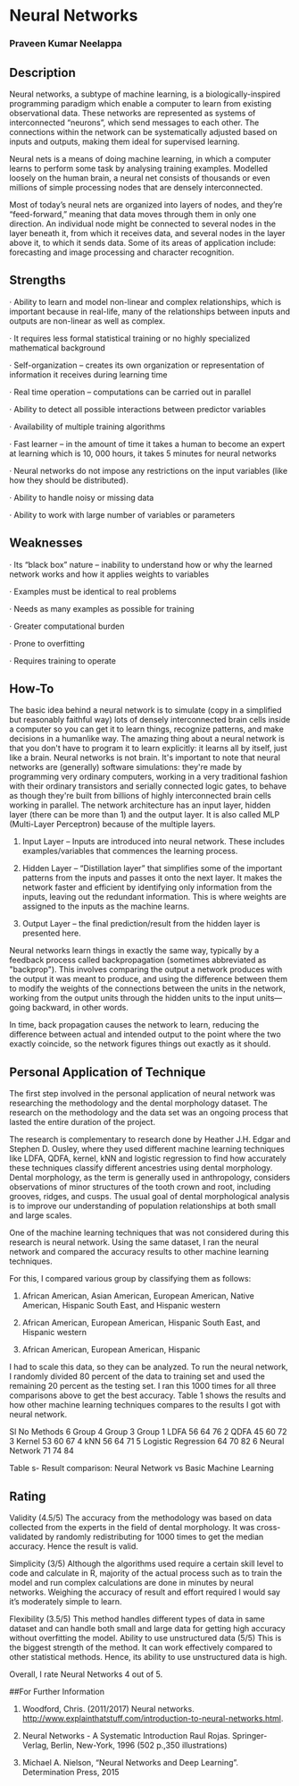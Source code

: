 # Neural Networks
### Praveen Kumar Neelappa
## Description
Neural networks, a subtype of machine learning, is a biologically-inspired programming paradigm which enable a computer to learn from existing observational data. These networks are represented as systems of interconnected “neurons”, which send messages to each other. The connections within the network can be systematically adjusted based on inputs and outputs, making them ideal for supervised learning.

Neural nets is a means of doing machine learning, in which a computer learns to perform some task by analysing training examples. Modelled loosely on the human brain, a neural net consists of thousands or even millions of simple processing nodes that are densely interconnected.

Most of today’s neural nets are organized into layers of nodes, and they’re “feed-forward,” meaning that data moves through them in only one direction. An individual node might be connected to several nodes in the layer beneath it, from which it receives data, and several nodes in the layer above it, to which it sends data. Some of its areas of application include: forecasting and image processing and character recognition.

## Strengths

·       Ability to learn and model non-linear and complex relationships, which is important because in real-life, many of the relationships between inputs and outputs are non-linear as well as complex.

·       It requires less formal statistical training or no highly specialized mathematical background

·       Self-organization – creates its own organization or representation of information it receives during learning time

·       Real time operation – computations can be carried out in parallel

·       Ability to detect all possible interactions between predictor variables

·       Availability of multiple training algorithms

·       Fast learner – in the amount of time it takes a human to become an expert at learning which is 10, 000 hours, it takes 5 minutes for neural networks

·       Neural networks do not impose any restrictions on the input variables (like how they should be distributed).

·       Ability to handle noisy or missing data

·       Ability to work with large number of variables or parameters

## Weaknesses

·       Its “black box” nature – inability to understand how or why the learned network works and how it applies weights to variables

·       Examples must be identical to real problems

·       Needs as many examples as possible for training

·       Greater computational burden

·       Prone to overfitting

·       Requires training to operate

## How-To

The basic idea behind a neural network is to simulate (copy in a simplified but reasonably faithful way) lots of densely interconnected brain cells inside a computer so you can get it to learn things, recognize patterns, and make decisions in a humanlike way. The amazing thing about a neural network is that you don't have to program it to learn explicitly: it learns all by itself, just like a brain.
Neural networks is not brain. It's important to note that neural networks are (generally) software simulations: they're made by programming very ordinary computers, working in a very traditional fashion with their ordinary transistors and serially connected logic gates, to behave as though they're built from billions of highly interconnected brain cells working in parallel. The network architecture has an input layer, hidden layer (there can be more than 1) and the output layer. It is also called MLP (Multi-Layer Perceptron) because of the multiple layers.
 
1.    Input Layer – Inputs are introduced into neural network. These includes examples/variables that commences the learning process.

2.    Hidden Layer – “Distillation layer” that simplifies some of the important patterns from the inputs and passes it onto the next layer. It makes the network faster and efficient by identifying only information from the inputs, leaving out the redundant information. This is where weights are assigned to the inputs as the machine learns.

3.    Output Layer – the final prediction/result from the hidden layer is presented here.
 
Neural networks learn things in exactly the same way, typically by a feedback process called backpropagation (sometimes abbreviated as "backprop"). This involves comparing the output a network produces with the output it was meant to produce, and using the difference between them to modify the weights of the connections between the units in the network, working from the output units through the hidden units to the input units—going backward, in other words.
 
In time, back propagation causes the network to learn, reducing the difference between actual and intended output to the point where the two exactly coincide, so the network figures things out exactly as it should.

## Personal Application of Technique

The first step involved in the personal application of neural network was researching the methodology and the dental morphology dataset. The research on the methodology and the data set was an ongoing process that lasted the entire duration of the project.
 
The research is complementary to research done by Heather J.H. Edgar and Stephen D. Ousley, where they used different machine learning techniques like LDFA, QDFA, kernel, kNN and logistic regression to find how accurately these techniques classify different ancestries using dental morphology.  Dental morphology, as the term is generally used in anthropology, considers observations of minor structures of the tooth crown and root, including grooves, ridges, and cusps. The usual goal of dental morphological analysis is to improve our understanding of population relationships at both small and large scales.

One of the machine learning techniques that was not considered during this research is neural network. Using the same dataset, I ran the neural network and compared the accuracy results to other machine learning techniques.

For this, I compared various group by classifying them as follows:

1.    African American, Asian American, European    American, Native American, Hispanic South    East, and Hispanic western

2.	African American, European American, Hispanic South East, and Hispanic western

3.	African American, European American, Hispanic

 I had to scale this data, so they can be analyzed. To run the neural network, I randomly divided 80 percent of the data to training set and used the remaining 20 percent as the testing set. I ran this 1000 times for all three comparisons above to get the best accuracy.
Table 1 shows the results and how other machine learning techniques compares to the results I got with neural network.
 
Sl No
Methods
6 Group
4 Group
3 Group
1
LDFA
56
64
76
2
QDFA
45
60
72
3
Kernel
53
60
67
4
kNN
56
64
71
5
Logistic Regression
64
70
82
6
Neural Network
71
74
84

 Table s- Result comparison: Neural Network vs Basic Machine Learning
 
## Rating

Validity (4.5/5) The accuracy from the methodology was based on data collected from the experts in the field of dental morphology. It was cross-validated by randomly redistributing for 1000 times to get the median accuracy. Hence the result is valid.

Simplicity (3/5) Although the algorithms used require a certain skill level to code and calculate in R, majority of the actual process such as to train the model and run complex calculations are done  in minutes by neural networks. Weighing the accuracy of result and effort required I would say it’s moderately simple to learn.

Flexibility (3.5/5) This method handles different types of data in same dataset and can handle both small and large data for getting high accuracy without overfitting the model. Ability to use unstructured data (5/5) This is the biggest strength of the method. It can work effectively compared to other statistical methods. Hence, its ability to use unstructured data is high.

Overall, I rate Neural Networks 4 out of 5.

##For Further Information

1.    Woodford, Chris. (2011/2017) Neural networks. http://www.explainthatstuff.com/introduction-to-neural-networks.html.

2.    Neural Networks - A Systematic Introduction Raul Rojas. Springer-Verlag, Berlin, New-York, 1996 (502 p.,350 illustrations)

3.    Michael A. Nielson, “Neural Networks and Deep Learning”. Determination Press, 2015
